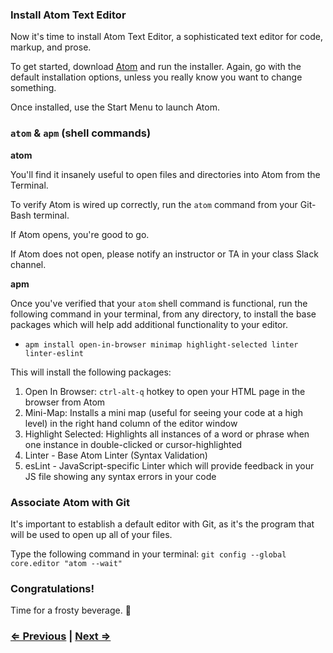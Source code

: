 ### Install Atom Text Editor

Now it's time to install Atom Text Editor, a sophisticated text editor for code, markup, and prose.

To get started, download [Atom](https://atom.io/) and run the installer. Again, go with the default installation options, unless you really know you want to change something.

Once installed, use the Start Menu to launch Atom.

### `atom` & `apm` (shell commands)

**atom**

You'll find it insanely useful to open files and directories into Atom from the Terminal.

To verify Atom is wired up correctly, run the `atom` command from your Git-Bash terminal.

If Atom opens, you're good to go.

If Atom does not open, please notify an instructor or TA in your class Slack channel.

**apm**

Once you've verified that your `atom` shell command is functional, run the following command in your terminal, from any directory, to install the base packages which will help add additional functionality to your editor.

- `apm install open-in-browser minimap highlight-selected linter linter-eslint`

This will install the following packages:
1. Open In Browser: `ctrl-alt-q` hotkey to open your HTML page in the browser from Atom
2. Mini-Map: Installs a mini map (useful for seeing your code at a high level) in the right hand column of the editor window
3. Highlight Selected: Highlights all instances of a word or phrase when one instance in double-clicked or cursor-highlighted
4. Linter - Base Atom Linter (Syntax Validation)
5. esLint - JavaScript-specific Linter which will provide feedback in your JS file showing any syntax errors in your code

### Associate Atom with Git

It's important to establish a default editor with Git, as it's the program that will be used to open up all of your files.

Type the following command in your terminal:
`git config --global core.editor "atom --wait"`

### Congratulations!

Time for a frosty beverage. :beers:

### [⇐ Previous](1_terminal.md) | [Next ⇒](3_git.md)
